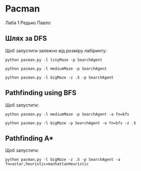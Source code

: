 # Pacman

Лаба 1 Редько Павло

## Шлях за DFS
Щоб запустити залежно від розміру лабіринту:

```python pacman.py -l tinyMaze -p SearchAgent```

```python pacman.py -l mediumMaze -p SearchAgent```

```python pacman.py -l bigMaze -z .5 -p SearchAgent```

## Pathfinding using BFS
Щоб запустити:

```python pacman.py -l mediumMaze -p SearchAgent -a fn=bfs```

```python pacman.py -l bigMaze -p SearchAgent -a fn=bfs -z .5```

## Pathfinding A*
Щоб запустити: 

```python pacman.py -l bigMaze -z .5 -p SearchAgent -a fn=astar,heuristic=manhattanHeuristic```

